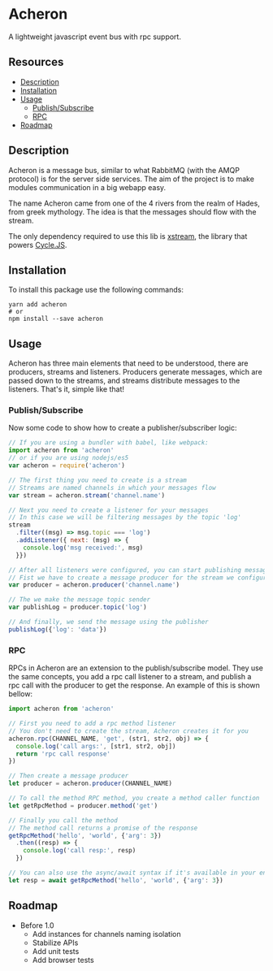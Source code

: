 # Acheron

A lightweight javascript event bus with rpc support.

## Resources

* [Description](#Description)
* [Installation](#Installation)
* [Usage](#Usage)
  * [Publish/Subscribe](#PublishSubscribe)
  * [RPC](#RPC)
* [Roadmap](#Roadmap)

## Description

Acheron is a message bus, similar to what RabbitMQ (with the AMQP protocol)
is for the server side services. The aim of the project is to make modules
communication in a big webapp easy.

The name Acheron came from one of the 4 rivers from the realm of Hades, from
greek mythology. The idea is that the messages should flow with the stream.

The only dependency required to use this lib is
[xstream](https://github.com/staltz/xstream), the library that powers
[Cycle.JS](https://cycle.js.org/).

## Installation

To install this package use the following commands:

```
yarn add acheron
# or
npm install --save acheron
```

## Usage

Acheron has three main elements that need to be understood, there are
producers, streams and listeners. Producers generate messages, which are
passed down to the streams, and streams distribute messages to the listeners.
That's it, simple like that!

### Publish/Subscribe

Now some code to show how to create a publisher/subscriber logic:

```javascript
// If you are using a bundler with babel, like webpack:
import acheron from 'acheron'
// or if you are using nodejs/es5
var acheron = require('acheron')

// The first thing you need to create is a stream
// Streams are named channels in which your messages flow
var stream = acheron.stream('channel.name')

// Next you need to create a listener for your messages
// In this case we will be filtering messages by the topic 'log'
stream
  .filter((msg) => msg.topic === 'log')
  .addListener({ next: (msg) => {
    console.log('msg received:', msg)
  }})

// After all listeners were configured, you can start publishing messages
// Fist we have to create a message producer for the stream we configured before
var producer = acheron.producer('channel.name')

// The we make the message topic sender
var publishLog = producer.topic('log')

// And finally, we send the message using the publisher
publishLog({'log': 'data'})
```

### RPC

RPCs in Acheron are an extension to the publish/subscribe model. They use the
same concepts, you add a rpc call listener to a stream, and publish a rpc call
with the producer to get the response. An example of this is shown bellow:

```javascript
import acheron from 'acheron'

// First you need to add a rpc method listener
// You don't need to create the stream, Acheron creates it for you
acheron.rpc(CHANNEL_NAME, 'get', (str1, str2, obj) => {
  console.log('call args:', [str1, str2, obj])
  return 'rpc call response'
})

// Then create a message producer
let producer = acheron.producer(CHANNEL_NAME)

// To call the method RPC method, you create a method caller function
let getRpcMethod = producer.method('get')

// Finally you call the method
// The method call returns a promise of the response
getRpcMethod('hello', 'world', {'arg': 3})
  .then((resp) => {
    console.log('call resp:', resp)
  })

// You can also use the async/await syntax if it's available in your environment
let resp = await getRpcMethod('hello', 'world', {'arg': 3})
```

## Roadmap

* Before 1.0
  * Add instances for channels naming isolation
  * Stabilize APIs
  * Add unit tests
  * Add browser tests
